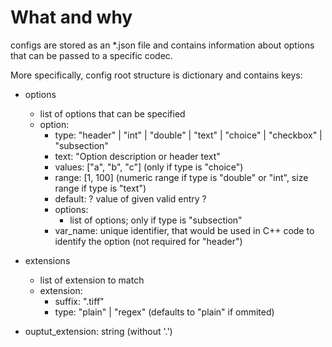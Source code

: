 # What and why
configs are stored as an *.json file and contains information about options that can be passed to a specific codec.

More specifically, config root structure is dictionary and contains keys:
* options
    * list of options that can be specified
    * option:
        * type: "header" | "int" | "double" | "text" | "choice" | "checkbox" | "subsection"
        * text: "Option description or header text"
        * values: ["a", "b", "c"] (only if type is "choice")
        * range: [1, 100] (numeric range if type is "double" or "int", size range if type is "text")
        * default: ? value of given valid entry ?
        * options:
            * list of options; only if type is "subsection"
        * var_name: unique identifier, that would be used in C++ code to identify the option (not required for "header")

* extensions
    * list of extension to match
    * extension:
        * suffix: ".tiff"
        * type: "plain" | "regex" (defaults to "plain" if ommited)

* ouptut_extension: string (without '.')
